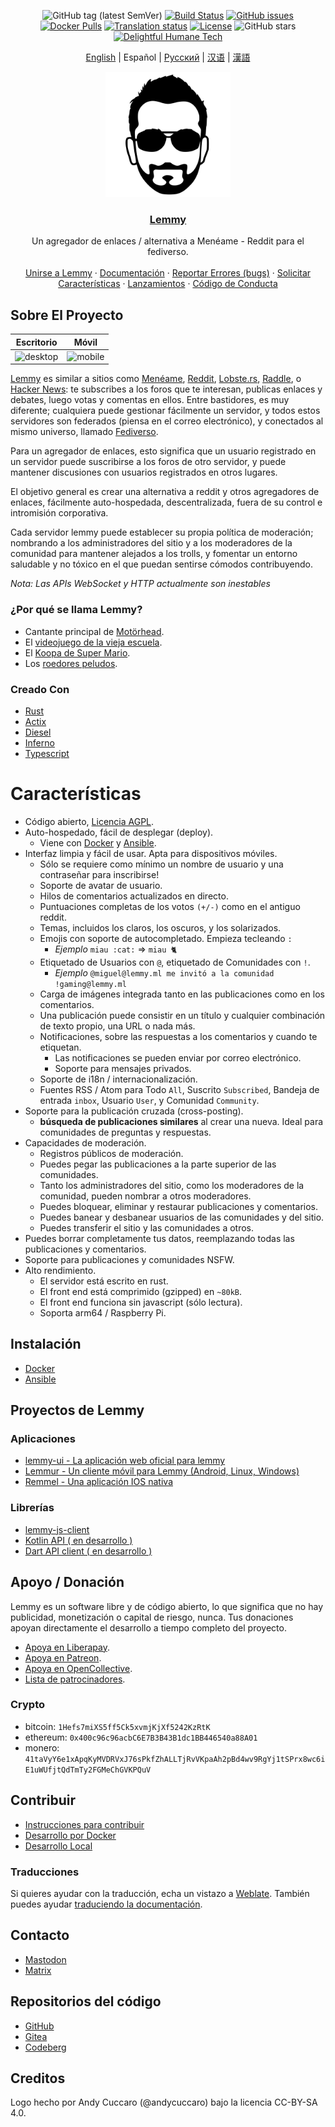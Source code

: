 <div align="center">

![GitHub tag (latest SemVer)](https://img.shields.io/github/tag/LemmyNet/lemmy.svg)
[![Build Status](https://cloud.drone.io/api/badges/LemmyNet/lemmy/status.svg)](https://cloud.drone.io/LemmyNet/lemmy/)
[![GitHub issues](https://img.shields.io/github/issues-raw/LemmyNet/lemmy.svg)](https://github.com/LemmyNet/lemmy/issues)
[![Docker Pulls](https://img.shields.io/docker/pulls/dessalines/lemmy.svg)](https://cloud.docker.com/repository/docker/dessalines/lemmy/)
[![Translation status](http://weblate.yerbamate.ml/widgets/lemmy/-/lemmy/svg-badge.svg)](http://weblate.yerbamate.ml/engage/lemmy/)
[![License](https://img.shields.io/github/license/LemmyNet/lemmy.svg)](LICENSE)
![GitHub stars](https://img.shields.io/github/stars/LemmyNet/lemmy?style=social)
[![Delightful Humane Tech](https://codeberg.org/teaserbot-labs/delightful-humane-design/raw/branch/main/humane-tech-badge.svg)](https://codeberg.org/teaserbot-labs/delightful-humane-design)

</div>

<p align="center">
  <a href="../README.md">English</a> |
  <span>Español</span> |
  <a href="README.ru.md">Русский</a> |
  <a href="README.zh.hans.md">汉语</a> |
  <a href="README.zh.hant.md">漢語</a>
</p>

<p align="center">
  <a href="https://join-lemmy.org/" rel="noopener">
 <img width=200px height=200px src="https://raw.githubusercontent.com/LemmyNet/lemmy-ui/main/src/assets/icons/favicon.svg"></a>

 <h3 align="center"><a href="https://join-lemmy.org">Lemmy</a></h3>
  <p align="center">
    Un agregador de enlaces / alternativa a Menéame - Reddit para el fediverso. 
    <br />
    <br />
    <a href="https://join-lemmy.org">Unirse a Lemmy</a>
    ·
    <a href="https://join-lemmy.org/docs/es/index.html">Documentación</a>
    ·
    <a href="https://github.com/LemmyNet/lemmy/issues">Reportar Errores (bugs)</a>
    ·
    <a href="https://github.com/LemmyNet/lemmy/issues">Solicitar Características</a>
    ·
    <a href="https://github.com/LemmyNet/lemmy/blob/main/RELEASES.md">Lanzamientos</a>
    ·
    <a href="https://join-lemmy.org/docs/es/code_of_conduct.html">Código de Conducta</a>
  </p>
</p>

## Sobre El Proyecto

| Escritorio                                                                                                 | Móvil                                                                                                       |
| ---------------------------------------------------------------------------------------------------------- | ----------------------------------------------------------------------------------------------------------- |
| ![desktop](https://raw.githubusercontent.com/LemmyNet/joinlemmy-site/main/src/assets/images/main_img.webp) | ![mobile](https://raw.githubusercontent.com/LemmyNet/joinlemmy-site/main/src/assets/images/mobile_pic.webp) |

[Lemmy](https://github.com/LemmyNet/lemmy) es similar a sitios como [Menéame](https://www.meneame.net/), [Reddit](https://reddit.com), [Lobste.rs](https://lobste.rs), [Raddle](https://raddle.me), o [Hacker News](https://news.ycombinator.com/): te subscribes a los foros que te interesan, publicas enlaces y debates, luego votas y comentas en ellos. Entre bastidores, es muy diferente; cualquiera puede gestionar fácilmente un servidor, y todos estos servidores son federados (piensa en el correo electrónico), y conectados al mismo universo, llamado [Fediverso](https://es.wikipedia.org/wiki/Fediverso).

Para un agregador de enlaces, esto significa que un usuario registrado en un servidor puede suscribirse a los foros de otro servidor, y puede mantener discusiones con usuarios registrados en otros lugares.

El objetivo general es crear una alternativa a reddit y otros agregadores de enlaces, fácilmente auto-hospedada, descentralizada, fuera de su control e intromisión corporativa.

Cada servidor lemmy puede establecer su propia política de moderación; nombrando a los administradores del sitio y a los moderadores de la comunidad para mantener alejados a los trolls, y fomentar un entorno saludable y no tóxico en el que puedan sentirse cómodos contribuyendo.

_Nota: Las APIs WebSocket y HTTP actualmente son inestables_

### ¿Por qué se llama Lemmy?

- Cantante principal de [Motörhead](https://invidio.us/watch?v=pWB5JZRGl0U).
- El [videojuego de la vieja escuela](https://es.wikipedia.org/wiki/Lemmings).
- El [Koopa de Super Mario](https://www.mariowiki.com/Lemmy_Koopa).
- Los [roedores peludos](http://sunchild.fpwc.org/lemming-the-little-giant-of-the-north/).

### Creado Con

- [Rust](https://www.rust-lang.org)
- [Actix](https://actix.rs/)
- [Diesel](http://diesel.rs/)
- [Inferno](https://infernojs.org)
- [Typescript](https://www.typescriptlang.org/)

# Características

- Código abierto, [Licencia AGPL](/LICENSE).
- Auto-hospedado, fácil de desplegar (deploy).
  - Viene con [Docker](#docker) y [Ansible](#ansible).
- Interfaz limpia y fácil de usar. Apta para dispositivos móviles.
  - Sólo se requiere como mínimo un nombre de usuario y una contraseñar para inscribirse!
  - Soporte de avatar de usuario.
  - Hilos de comentarios actualizados en directo.
  - Puntuaciones completas de los votos `(+/-)` como en el antiguo reddit.
  - Temas, incluidos los claros, los oscuros, y los solarizados.
  - Emojis con soporte de autocompletado. Empieza tecleando `:`
    - _Ejemplo_ `miau :cat:` => `miau 🐈`
  - Etiquetado de Usuarios con `@`, etiquetado de Comunidades con `!`.
    - _Ejemplo_ `@miguel@lemmy.ml me invitó a la comunidad !gaming@lemmy.ml`
  - Carga de imágenes integrada tanto en las publicaciones como en los comentarios.
  - Una publicación puede consistir en un título y cualquier combinación de texto propio, una URL o nada más.
  - Notificaciones, sobre las respuestas a los comentarios y cuando te etiquetan.
    - Las notificaciones se pueden enviar por correo electrónico.
    - Soporte para mensajes privados.
  - Soporte de i18n / internacionalización.
  - Fuentes RSS / Atom para Todo `All`, Suscrito `Subscribed`, Bandeja de entrada `inbox`, Usuario `User`, y Comunidad `Community`.
- Soporte para la publicación cruzada (cross-posting).
  - **búsqueda de publicaciones similares** al crear una nueva. Ideal para comunidades de preguntas y respuestas.
- Capacidades de moderación.
  - Registros públicos de moderación.
  - Puedes pegar las publicaciones a la parte superior de las comunidades.
  - Tanto los administradores del sitio, como los moderadores de la comunidad, pueden nombrar a otros moderadores.
  - Puedes bloquear, eliminar y restaurar publicaciones y comentarios.
  - Puedes banear y desbanear usuarios de las comunidades y del sitio.
  - Puedes transferir el sitio y las comunidades a otros.
- Puedes borrar completamente tus datos, reemplazando todas las publicaciones y comentarios.
- Soporte para publicaciones y comunidades NSFW.
- Alto rendimiento.
  - El servidor está escrito en rust.
  - El front end está comprimido (gzipped) en `~80kB`.
  - El front end funciona sin javascript (sólo lectura).
  - Soporta arm64 / Raspberry Pi.

## Instalación

- [Docker](https://join-lemmy.org/docs/es/administration/install_docker.html)
- [Ansible](https://join-lemmy.org/docs/es/administration/install_ansible.html)

## Proyectos de Lemmy

### Aplicaciones

- [lemmy-ui - La aplicación web oficial para lemmy](https://github.com/LemmyNet/lemmy-ui)
- [Lemmur - Un cliente móvil para Lemmy (Android, Linux, Windows)](https://github.com/LemmurOrg/lemmur)
- [Remmel - Una aplicación IOS nativa](https://github.com/uuttff8/Lemmy-iOS)

### Librerías

- [lemmy-js-client](https://github.com/LemmyNet/lemmy-js-client)
- [Kotlin API ( en desarrollo )](https://github.com/eiknat/lemmy-client)
- [Dart API client ( en desarrollo )](https://github.com/LemmurOrg/lemmy_api_client)

## Apoyo / Donación

Lemmy es un software libre y de código abierto, lo que significa que no hay publicidad, monetización o capital de riesgo, nunca. Tus donaciones apoyan directamente el desarrollo a tiempo completo del proyecto.

- [Apoya en Liberapay](https://liberapay.com/Lemmy).
- [Apoya en Patreon](https://www.patreon.com/dessalines).
- [Apoya en OpenCollective](https://opencollective.com/lemmy).
- [Lista de patrocinadores](https://join-lemmy.org/sponsors).

### Crypto

- bitcoin: `1Hefs7miXS5ff5Ck5xvmjKjXf5242KzRtK`
- ethereum: `0x400c96c96acbC6E7B3B43B1dc1BB446540a88A01`
- monero: `41taVyY6e1xApqKyMVDRVxJ76sPkfZhALLTjRvVKpaAh2pBd4wv9RgYj1tSPrx8wc6iE1uWUfjtQdTmTy2FGMeChGVKPQuV`

## Contribuir

- [Instrucciones para contribuir](https://join-lemmy.org/docs/es/contributing/contributing.html)
- [Desarrollo por Docker](https://join-lemmy.org/docs/es/contributing/docker_development.html)
- [Desarrollo Local](https://join-lemmy.org/docs/es/contributing/local_development.html)

### Traducciones

Si quieres ayudar con la traducción, echa un vistazo a [Weblate](https://weblate.yerbamate.ml/projects/lemmy/). También puedes ayudar [traduciendo la documentación](https://github.com/LemmyNet/lemmy-docs#adding-a-new-language).

## Contacto

- [Mastodon](https://mastodon.social/@LemmyDev)
- [Matrix](https://matrix.to/#/#lemmy:matrix.org)

## Repositorios del código

- [GitHub](https://github.com/LemmyNet/lemmy)
- [Gitea](https://yerbamate.ml/LemmyNet/lemmy)
- [Codeberg](https://codeberg.org/LemmyNet/lemmy)

## Creditos

Logo hecho por Andy Cuccaro (@andycuccaro) bajo la licencia CC-BY-SA 4.0.
